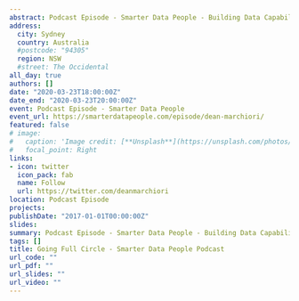 ```yaml
---
abstract: Podcast Episode - Smarter Data People - Building Data Capability
address:
  city: Sydney
  country: Australia
  #postcode: "94305"
  region: NSW
  #street: The Occidental
all_day: true
authors: []
date: "2020-03-23T18:00:00Z"
date_end: "2020-03-23T20:00:00Z"
event: Podcast Episode - Smarter Data People
event_url: https://smarterdatapeople.com/episode/dean-marchiori/
featured: false
# image:
#   caption: 'Image credit: [**Unsplash**](https://unsplash.com/photos/bzdhc5b3Bxs)'
#   focal_point: Right
links:
- icon: twitter
  icon_pack: fab
  name: Follow
  url: https://twitter.com/deanmarchiori
location: Podcast Episode
projects:
publishDate: "2017-01-01T00:00:00Z"
slides: 
summary: Podcast Episode - Smarter Data People - Building Data Capability
tags: []
title: Going Full Circle - Smarter Data People Podcast
url_code: ""
url_pdf: ""
url_slides: ""
url_video: ""
---
```

